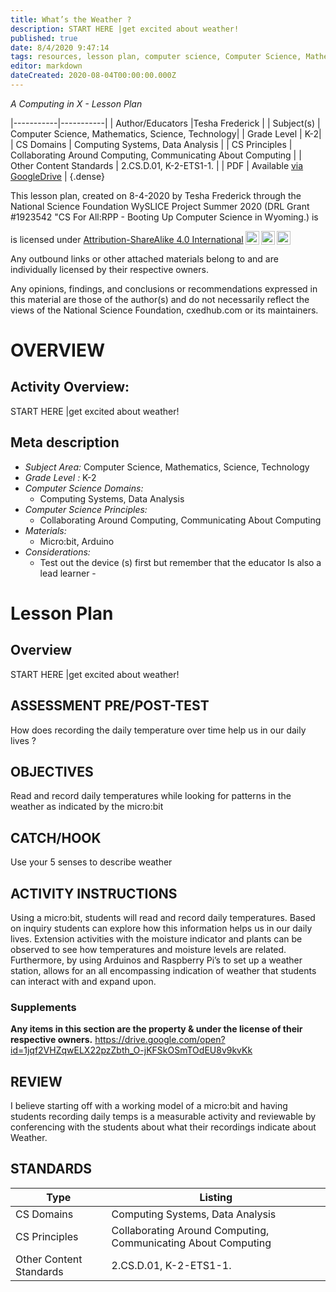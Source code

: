 ```yaml
---
title: What’s the Weather ?
description: START HERE |get excited about weather!
published: true
date: 8/4/2020 9:47:14
tags: resources, lesson plan, computer science, Computer Science, Mathematics, Science, Technology 
editor: markdown
dateCreated: 2020-08-04T00:00:00.000Z
---
```

*A Computing in X - Lesson Plan*

|-----------|-----------|
| Author/Educators |Tesha Frederick |
| Subject(s) | Computer Science, Mathematics, Science, Technology|
| Grade Level | K-2|
| CS Domains | Computing Systems, Data Analysis |
| CS Principles | Collaborating Around Computing, Communicating About Computing |
| Other Content Standards | 2.CS.D.01, K-2-ETS1-1. | 
| PDF | Available [via GoogleDrive](https://drive.google.com/open?id=1xuIOOVQ6AlxOIdfqeOAQWFfk2V-E5cj_) |
{.dense}






This lesson plan, created on 8-4-2020 by Tesha Frederick through the National Science Foundation WySLICE Project Summer 2020 (DRL Grant #1923542 "CS For All:RPP - Booting Up Computer Science in Wyoming.) is  <p xmlns:cc="http://creativecommons.org/ns#" >  is licensed under <a href="http://creativecommons.org/licenses/by-sa/4.0/?ref=chooser-v1" target="_blank" rel="license noopener noreferrer" style="display:inline-block;">Attribution-ShareAlike 4.0 International<img style="height:22px!important;margin-left:3px;vertical-align:text-bottom;" src="https://mirrors.creativecommons.org/presskit/icons/cc.svg?ref=chooser-v1"><img style="height:22px!important;margin-left:3px;vertical-align:text-bottom;" src="https://mirrors.creativecommons.org/presskit/icons/by.svg?ref=chooser-v1"><img style="height:22px!important;margin-left:3px;vertical-align:text-bottom;" src="https://mirrors.creativecommons.org/presskit/icons/sa.svg?ref=chooser-v1"></a></p>


Any outbound links or other attached materials belong to and are individually licensed by their respective owners. 


Any opinions, findings, and conclusions or recommendations expressed in this material are those of the author(s) and do not necessarily reflect the views of the National Science Foundation, cxedhub.com or its maintainers.


# OVERVIEW
## Activity Overview:  
START HERE |get excited about weather!
## Meta description
+ *Subject Area:* Computer Science, Mathematics, Science, Technology 
+ *Grade Level :* K-2 
+ *Computer Science Domains:*
   + Computing Systems, Data Analysis
+ *Computer Science Principles:*
   + Collaborating Around Computing, Communicating About Computing
+ *Materials:* 
   + Micro:bit, Arduino
+ *Considerations:*
   + Test out the device (s) first but remember that the  educator Is also a lead learner -


# Lesson Plan
## Overview
START HERE |get excited about weather!
## ASSESSMENT PRE/POST-TEST
How does recording the daily temperature over time help us in our daily lives ?
## OBJECTIVES
Read and record daily temperatures while looking for patterns in the weather as indicated by the micro:bit


## CATCH/HOOK
Use your 5 senses to describe weather


## ACTIVITY INSTRUCTIONS
Using a micro:bit, students will read and record daily temperatures. Based on inquiry students can explore how this information helps us in our daily lives.
Extension activities with the moisture indicator and plants can be observed to see how temperatures and moisture levels are related.  Furthermore, by using  Arduinos and Raspberry Pi’s to set up a weather station, allows for an all encompassing indication of weather that students can interact with and expand upon.


### Supplements
**Any items in this section are the property & under the license of their respective owners.**
https://drive.google.com/open?id=1jqf2VHZqwELX22pzZbth_O-jKFSkOSmTOdEU8v9kvKk




## REVIEW
I believe starting off with a working model of a micro:bit and having students recording  daily temps is a measurable activity and reviewable by conferencing with the students about what their recordings indicate about Weather.
## STANDARDS        
| Type | Listing | 
|-----------|-----------|
| CS Domains  | Computing Systems, Data Analysis|
| CS Principles   | Collaborating Around Computing, Communicating About Computing|
| Other Content Standards | 2.CS.D.01, K-2-ETS1-1.  |
